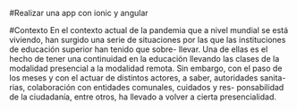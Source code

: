 #Realizar una app con ionic y angular

#Contexto
En el contexto actual de la pandemia que a nivel mundial se
está viviendo, han surgido una serie de situaciones por las que
las instituciones de educación superior han tenido que sobre-
llevar. Una de ellas es el hecho de tener una continuidad en la
educación llevando las clases de la modalidad presencial a la
modalidad remota. Sin embargo, con el paso de los meses y
con el actuar de distintos actores, a saber, autoridades sanita-
rias, colaboración con entidades comunales, cuidados y res-
ponsabilidad de la ciudadanía, entre otros, ha llevado a volver
a cierta presencialidad.